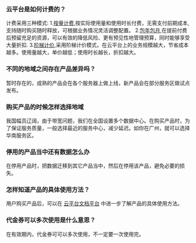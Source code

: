 ### 云平台是如何计费的？
计费采用三种模式:
1.[按量计费](http://tce.fsphere.cn/document/product/555/9617),按实际使用量和使用时长付费，无需支付前期成本,支持随时购买随时释放，可根据业务情况灵活调整配置。
2.[包年包月](http://tce.fsphere.cn/document/product/555/9618),在提前付费后预留充足的资源，可以有效的降低风险、更有预见性地管理预算，同时能够享受大量折扣.
3.[阶梯计价](http://tce.fsphere.cn/document/product/555/11788),采用阶梯计价模式，在云平台上的业务规模越大，节省成本越多。使用量越大，单价越低；使用时长越长，折扣越大。     

### 不同的地域之间存在产品差异吗？
暂时存在的，成熟的产品会在各个服务器上做上线，新产品会在部分服务区做试点发布。

### 购买产品的时候怎样选择地域  
我国幅员辽阔，由于带宽问题，我们在全国设置多个数据中心。在购买产品时，为了保证服务质量，一般选择最近的服务中心，减少延迟。如你在广州，就可以选择华南服务区。

### 停用的产品当中还有数据怎么办 
在停用产品时，把数据迁移到其它产品当中，然后在停用该产品，避免必要的损失。

### 怎样知道产品的具体使用方法？ 
用户购买产品后，可以在 [云平台文档平台](http://tce.fsphere.cn/document/product) 中进一步了解产品的具体使用方法。

### 代金券可以多次使用是什么意思？      
在有效期内，代金券可可以多次使用，不一定要一次使用完。  
